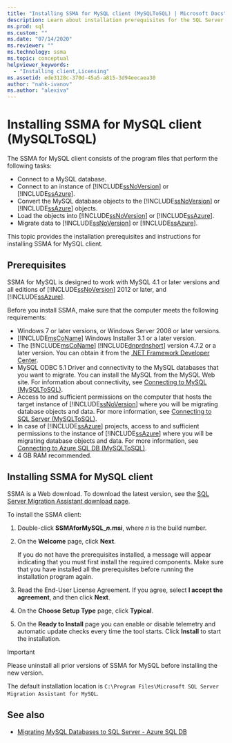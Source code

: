 ```yaml
---
title: "Installing SSMA for MySQL client (MySQLToSQL) | Microsoft Docs"
description: Learn about installation prerequisites for the SQL Server Migration Assistant (SSMA) for MySQL client and how to install.
ms.prod: sql
ms.custom: ""
ms.date: "07/14/2020"
ms.reviewer: ""
ms.technology: ssma
ms.topic: conceptual
helpviewer_keywords: 
  - "Installing client,Licensing"
ms.assetid: ede3128c-370d-45a5-a815-3d94eecaea30
author: "nahk-ivanov"
ms.author: "alexiva"
---
```


# Installing SSMA for MySQL client (MySQLToSQL)

The SSMA for MySQL client consists of the program files that perform the following tasks:

- Connect to a MySQL database.  
- Connect to an instance of [!INCLUDE[ssNoVersion](../../includes/ssnoversion-md.md)] or [!INCLUDE[ssAzure](../../includes/ssazure_md.md)].
- Convert the MySQL database objects to the [!INCLUDE[ssNoVersion](../../includes/ssnoversion-md.md)] or [!INCLUDE[ssAzure](../../includes/ssazure_md.md)] objects.
- Load the objects into [!INCLUDE[ssNoVersion](../../includes/ssnoversion-md.md)] or [!INCLUDE[ssAzure](../../includes/ssazure_md.md)].
- Migrate data to [!INCLUDE[ssNoVersion](../../includes/ssnoversion-md.md)] or [!INCLUDE[ssAzure](../../includes/ssazure_md.md)].

This topic provides the installation prerequisites and instructions for installing SSMA for MySQL client.

## Prerequisites

SSMA for MySQL is designed to work with MySQL 4.1 or later versions and all editions of [!INCLUDE[ssNoVersion](../../includes/ssnoversion-md.md)] 2012 or later, and [!INCLUDE[ssAzure](../../includes/ssazure_md.md)].

Before you install SSMA, make sure that the computer meets the following requirements:

- Windows 7 or later versions, or Windows Server 2008 or later versions.
- [!INCLUDE[msCoName](../../includes/msconame_md.md)] Windows Installer 3.1 or a later version.
- The [!INCLUDE[msCoName](../../includes/msconame_md.md)] [!INCLUDE[dnprdnshort](../../includes/dnprdnshort_md.md)] version 4.7.2 or a later version. You can obtain it from the [.NET Framework Developer Center](https://go.microsoft.com/fwlink/?LinkId=48882).
- MySQL ODBC 5.1 Driver and connectivity to the MySQL databases that you want to migrate. You can install the MySQL from the MySQL Web site. For information about connectivity, see [Connecting to MySQL &#40;MySQLToSQL&#41;](../../ssma/mysql/connecting-to-mysql-mysqltosql.md).
- Access to and sufficient permissions on the computer that hosts the target instance of [!INCLUDE[ssNoVersion](../../includes/ssnoversion-md.md)] where you will be migrating database objects and data. For more information, see [Connecting to SQL Server &#40;MySQLToSQL&#41;](../../ssma/mysql/connecting-to-sql-server-mysqltosql.md).
- In case of [!INCLUDE[ssAzure](../../includes/ssazure_md.md)] projects, access to and sufficient permissions to the instance of [!INCLUDE[ssAzure](../../includes/ssazure_md.md)] where you will be migrating database objects and data. For more information, see [Connecting to Azure SQL DB &#40;MySQLToSQL&#41;](../../ssma/mysql/connecting-to-azure-sql-db-mysqltosql.md).
- 4 GB RAM recommended.

## Installing SSMA for MySQL client

SSMA is a Web download. To download the latest version, see the [SQL Server Migration Assistant download page](https://aka.ms/ssmaformysql).

To install the SSMA client:

1. Double-click **SSMAforMySQL_*n*.msi**, where *n* is the build number.
2. On the **Welcome** page, click **Next**.

   If you do not have the prerequisites installed, a message will appear indicating that you must first install the required components. Make sure that you have installed all the prerequisites before running the installation program again.

3. Read the End-User License Agreement. If you agree, select **I accept the agreement**, and then click **Next**.
4. On the **Choose Setup Type** page, click **Typical**.
5. On the **Ready to Install** page you can enable or disable telemetry and automatic update checks every time the tool starts. Click **Install** to start the installation.

> [!IMPORTANT]
> Please uninstall all prior versions of SSMA for MySQL before installing the new version.

The default installation location is `C:\Program Files\Microsoft SQL Server Migration Assistant for MySQL`.

## See also

- [Migrating MySQL Databases to SQL Server - Azure SQL DB](../../ssma/mysql/migrating-mysql-databases-to-sql-server-azure-sql-db-mysqltosql.md)  

